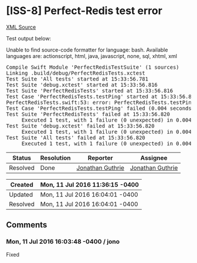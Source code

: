 # [ISS-8] Perfect-Redis test error

[XML Source](../xml/ISS-8.xml)
<p><p>Test output below:</p>

<div class="code panel" style="border-width: 1px;"><div class="codeContent panelContent">
<div class="error"><span class="error">Unable to find source-code formatter for language: bash.</span> Available languages are: actionscript, html, java, javascript, none, sql, xhtml, xml</div><pre>
Compile Swift Module 'PerfectRedisTestSuite' (1 sources)
Linking .build/debug/PerfectRedisTests.xctest
Test Suite 'All tests' started at 15:33:56.781
Test Suite 'debug.xctest' started at 15:33:56.816
Test Suite 'PerfectRedisTests' started at 15:33:56.816
Test Case 'PerfectRedisTests.testPing' started at 15:33:56.816
PerfectRedisTests.swift:53: error: PerfectRedisTests.testPing : XCTAssertTrue failed - Unexpected response error(<span class="code-quote">"NET"</span>, <span class="code-quote">"Failed to write all bytes"</span>)
Test Case 'PerfectRedisTests.testPing' failed (0.004 seconds).
Test Suite 'PerfectRedisTests' failed at 15:33:56.820
	 Executed 1 test, with 1 failure (0 unexpected) in 0.004 (0.004) seconds
Test Suite 'debug.xctest' failed at 15:33:56.820
	 Executed 1 test, with 1 failure (0 unexpected) in 0.004 (0.004) seconds
Test Suite 'All tests' failed at 15:33:56.820
	 Executed 1 test, with 1 failure (0 unexpected) in 0.004 (0.004) seconds
</pre>
</div></div></p>





Status|Resolution|Reporter|Assignee
------|----------|--------|--------
Resolved|Done|[Jonathan Guthrie](jono)|[Jonathan Guthrie]($jono)





Created|Mon, 11 Jul 2016 11:36:15 -0400
-------|--------------
Updated|Mon, 11 Jul 2016 16:04:01 -0400
Resolved|Mon, 11 Jul 2016 16:04:01 -0400


## Comments




### Mon, 11 Jul 2016 16:03:48 -0400 / jono 

<p><p>Fixed</p></p>


